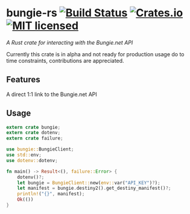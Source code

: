 # bungie-rs [![Build Status](https://travis-ci.com/inferiormartin/bungie-rs.svg?branch=master)](https://travis-ci.com/inferiormartin/bungie-rs) [![Crates.io](https://img.shields.io/crates/v/bungie.svg)](https://crates.io/crates/bungie) [![MIT licensed](https://img.shields.io/badge/license-MIT-blue.svg)](./LICENSE)
*A Rust crate for interacting with the Bungie.net API*

Currently this crate is in alpha and not ready for production usage do to time constraints, contributions are appreciated.

## Features

A direct 1:1 link to the Bungie.net API

## Usage
```Rust
extern crate bungie;
extern crate dotenv;
extern crate failure;

use bungie::BungieClient;
use std::env;
use dotenv::dotenv;

fn main() -> Result<(), failure::Error> {
    dotenv()?;
    let bungie = BungieClient::new(env::var("API_KEY")?);
    let manifest = bungie.destiny2().get_destiny_manifest()?;
    println!("{}", manifest);
    Ok(())
}
```
